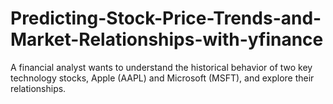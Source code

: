 # Predicting-Stock-Price-Trends-and-Market-Relationships-with-yfinance
A financial analyst wants to understand the historical behavior of two key technology stocks, Apple (AAPL) and Microsoft (MSFT), and explore their relationships. 
